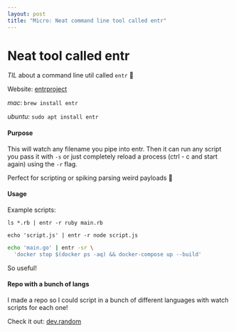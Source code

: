 ```yaml
---
layout: post
title: "Micro: Neat command line tool called entr"
---
```


# Neat tool called entr

_TIL_ about a command line util called `entr` :tada:

Website: [entrproject](http://eradman.com/entrproject/)

_mac_: `brew install entr`

_ubuntu_: `sudo apt install entr`

#### Purpose

This will watch any filename you pipe into entr. Then it can run any script you pass it with `-s` or just completely reload a process (ctrl - c and start again) using the `-r` flag.

Perfect for scripting or spiking parsing weird payloads :rocket:

#### Usage

Example scripts:

`ls *.rb | entr -r ruby main.rb`

`echo 'script.js' | entr -r node script.js`

```bash
echo 'main.go' | entr -sr \
  'docker stop $(docker ps -aq) && docker-compose up --build'
```

So useful!

#### Repo with a bunch of langs

I made a repo so I could script in a bunch of different languages with watch scripts for each one!

Check it out: [dev.random](https://github.com/selfup/dev.random)
